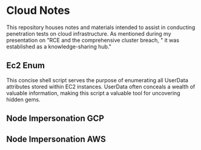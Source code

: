 # Cloud Notes #
This repository houses notes and materials intended to assist in conducting penetration tests on cloud infrastructure. As mentioned during my presentation on "RCE and the comprehensive cluster breach, " it was established as a knowledge-sharing hub."

## Ec2 Enum ##
This concise shell script serves the purpose of enumerating all UserData attributes stored within EC2 instances. UserData often conceals a wealth of valuable information, making this script a valuable tool for uncovering hidden gems.


## Node Impersonation GCP ##

## Node Impersonation AWS ##
